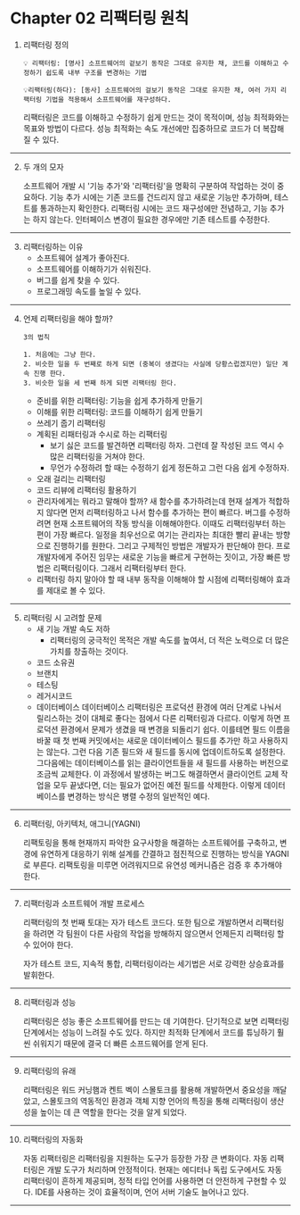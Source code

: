 # Chapter 02 리팩터링 원칙

1. 리팩터링 정의

   ```
   💡 리팩터링: [명사] 소프트웨어의 겉보기 동작은 그대로 유지한 채, 코드를 이해하고 수정하기 쉽도록 내부 구조를 변경하는 기법

   💡리팩터링(하다): [동사] 소프트웨어의 걸보기 동작은 그대로 유지한 채, 여러 가지 리팩터링 기법을 적용해서 소프트웨어를 재구성하다.
   ```

   리팩터링은 코드를 이해하고 수정하기 쉽게 만드는 것이 목적이며, 성능 최적화와는 목표와 방법이 다르다. 성능 최적화는 속도 개선에만 집중하므로 코드가 더 복잡해질 수 있다.

---

2. 두 개의 모자

   소프트웨어 개발 시 '기능 추가'와 '리팩터링'을 명확히 구분하여 작업하는 것이 중요하다. 기능 추가 시에는 기존 코드를 건드리지 않고 새로운 기능만 추가하며, 테스트를 통과하는지 확인한다. 리팩터링 시에는 코드 재구성에만 전념하고, 기능 추가는 하지 않는다. 인터페이스 변경이 필요한 경우에만 기존 테스트를 수정한다.

---

3. 리팩터링하는 이유
   - 소프트웨어 설계가 좋아진다.
   - 소프트웨어를 이해하기가 쉬워진다.
   - 버그를 쉽게 찾을 수 있다.
   - 프로그래밍 속도를 높일 수 있다.

---

4. 언제 리팩터링을 해야 할까?

   ```
   3의 법칙

   1. 처음에는 그냥 한다.
   2. 비슷한 일을 두 번째로 하게 되면 (중복이 생겼다는 사실에 당황스럽겠지만) 일단 계속 진행 한다.
   3. 비슷한 일을 세 번째 하게 되면 리팩터링 한다.
   ```

   - 준비를 위한 리팩터링: 기능을 쉽게 추가하게 만들기
   - 이해를 위한 리팩터링: 코드를 이해하기 쉽게 만들기
   - 쓰레기 줍기 리팩터링
   - 계획된 리패터링과 수시로 하는 리팩터링
     - 보기 싫은 코드를 발견하면 리팩터링 하자. 그런데 잘 작성된 코드 역시 수많은 리팩터링을 거쳐야 한다.
     - 무언가 수정하려 할 때는 수정하기 쉽게 정돈하고 그런 다음 쉽게 수정하자.
   - 오래 걸리는 리팩터링
   - 코드 리뷰에 리팩터링 활용하기
   - 관리자에게는 뭐라고 말해야 할까?
     새 함수를 추가하려는데 현재 설계가 적합하지 않다면 먼저 리팩터링하고 나서 함수를 추가하는 편이 빠르다. 버그를 수정하려면 현재 소프트웨어의 작동 방식을 이해해야한다. 이때도 리팩터링부터 하는 편이 가장 빠르다. 일정을 최우선으로 여기는 관리자는 최대한 빨리 끝내는 방향으로 진행하기를 원한다. 그리고 구제적인 방법은 개발자가 판단해야 한다. 프로 개발자에게 주어진 임무는 새로운 기능을 빠르게 구현하는 짓이고, 가장 빠른 방법은 리팩터링이다. 그래서 리팩터링부터 한다.
   - 리팩터링 하지 말아야 할 때
     내부 동작을 이해해야 할 시점에 리팩터링해야 효과를 제대로 볼 수 있다.

---

5. 리팩터링 시 고려할 문제
   - 새 기능 개발 속도 저하
     - 리팩터링의 궁극적인 목적은 개발 속도를 높여서, 더 적은 노력으로 더 많은 가치를 창출하는 것이다.
   - 코드 소유권
   - 브랜치
   - 테스팅
   - 레거시코드
   - 데이터베이스
     데이터베이스 리팩터링은 프로덕션 환경에 여러 단계로 나눠서 릴리스하는 것이 대체로 좋다는 점에서 다른 리팩터링과 다르다. 이렇게 하면 프로덕션 환경에서 문제가 생겼을 때 변경을 되돌리기 쉽다. 이를테면 필드 이름을 바꿀 때 첫 번째 커밋에서는 새로운 데이터베이스 필드를 추가만 하고 사용하지는 않는다. 그런 다음 기존 필드와 새 필드를 동시에 업데이트하도록 설정한다. 그다음에는 데이터베이스를 읽는 클라이언트들을 새 필드를 사용하는 버전으로 조금씩 교체한다. 이 과정에서 발생하는 버그도 해결하면서 클라이언트 교체 작업을 모두 끝냈다면, 더는 필요가 없어진 예전 필드를 삭제한다. 이렇게 데이터베이스를 변경하는 방식은 병렬 수정의 일반적인 예다.

---

6. 리팩터링, 아키텍처, 애그니(YAGNI)

   리팩토링을 통해 현재까지 파악한 요구사항을 해결하는 소프트웨어를 구축하고, 변경에 유연하게 대응하기 위해 설계를 간결하고 점진적으로 진행하는 방식을 YAGNI로 부른다. 리팩토링을 미루면 어려워지므로 유연성 메커니즘은 검증 후 추가해야 한다.

---

7. 리팩터링과 소프트웨어 개발 프로세스

   리팩터링의 첫 번째 토대는 자가 테스트 코드다. 또한 팀으로 개발하면서 리팩터링을 하려면 각 팀원이 다른 사람의 작업을 방해하지 않으면서 언제든지 리팩터링 할 수 있어야 한다.

   자가 테스트 코드, 지속적 통합, 리팩터링이라는 세기법은 서로 강력한 상승효과를 발휘한다.

---

8. 리팩터링과 성능

   리팩터링은 성능 좋은 소프트웨어를 만드는 데 기여한다. 단기적으로 보면 리팩터링 단계에서는 성능이 느려질 수도 있다. 하지만 최적화 단계에서 코드를 튜닝하기 훨씬 쉬워지기 때문에 결국 더 빠른 소프드웨어를 얻게 된다.

---

9. 리팩터링의 유래

   리팩터링은 워드 커닝햄과 켄트 벡이 스몰토크를 활용해 개발하면서 중요성을 깨달았고, 스몰토크의 역동적인 환경과 객체 지향 언어의 특징을 통해 리팩터링이 생산성을 높이는 데 큰 역할을 한다는 것을 알게 되었다.

---

10. 리팩터링의 자동화

    자동 리팩터링은 리팩터링을 지원하는 도구가 등장한 가장 큰 변화이다. 자동 리팩터링은 개발 도구가 처리하며 안정적이다. 현재는 에디터나 독립 도구에서도 자동 리팩터링이 흔하게 제공되며, 정적 타입 언어를 사용하면 더 안전하게 구현할 수 있다. IDE를 사용하는 것이 효율적이며, 언어 서버 기술도 늘어나고 있다.

---
